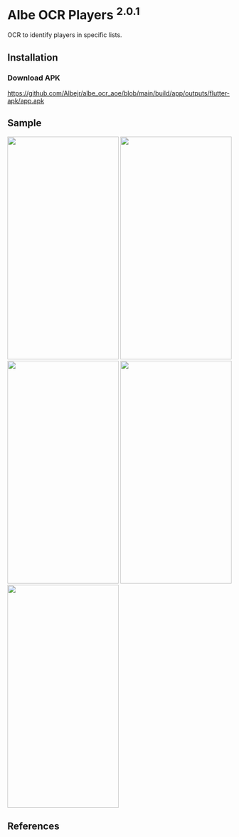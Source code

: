 # Albe OCR Players <sup>2.0.1</sup>
OCR to identify players in specific lists.

## Installation

### Download APK
https://github.com/Albejr/albe_ocr_aoe/blob/main/build/app/outputs/flutter-apk/app.apk

## Sample
<img src="https://user-images.githubusercontent.com/24717256/160204045-05596620-2886-4635-a13c-0af856826db5.jpg" width="250" height="500">

<img src="https://user-images.githubusercontent.com/24717256/160204080-9c20ede8-fdbb-4097-9f4c-50ae9148b29e.jpg" width="250" height="500">

<img src="https://user-images.githubusercontent.com/24717256/160204107-a77b2833-a471-46a8-ab61-71046a004286.jpg" width="250" height="500">

<img src="https://user-images.githubusercontent.com/24717256/160204117-34e3b683-98b1-48c3-bbe8-67ce2acd1678.jpg" width="250" height="500">

<img src="https://user-images.githubusercontent.com/24717256/160203911-7bf2f1c3-c6d1-4d7a-8de3-772ed988708e.jpg" width="250" height="500">

## References